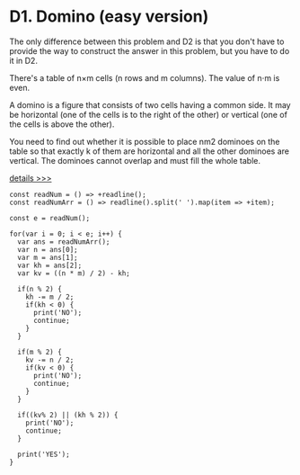 # D1. Domino (easy version)

The only difference between this problem and D2 is that you don't have to provide the way to construct the answer in this problem, but you have to do it in D2.

There's a table of n×m cells (n rows and m columns). The value of n⋅m is even.

A domino is a figure that consists of two cells having a common side. It may be horizontal (one of the cells is to the right of the other) or vertical (one of the cells is above the other).

You need to find out whether it is possible to place nm2 dominoes on the table so that exactly k of them are horizontal and all the other dominoes are vertical. The dominoes cannot overlap and must fill the whole table.

[details >>>](https://codeforces.com/contest/1551/problem/D1)

    const readNum = () => +readline();
    const readNumArr = () => readline().split(' ').map(item => +item);
    
    const e = readNum();
    
    for(var i = 0; i < e; i++) {
      var ans = readNumArr();
      var n = ans[0];
      var m = ans[1];
      var kh = ans[2];
      var kv = ((n * m) / 2) - kh;
      
      if(n % 2) {
        kh -= m / 2;
        if(kh < 0) {
          print('NO');
          continue;
        }
      }
      
      if(m % 2) {
        kv -= n / 2;
        if(kv < 0) {
          print('NO');
          continue;
        }
      }
      
      if((kv% 2) || (kh % 2)) {
        print('NO');
        continue;
      }
      
      print('YES');
    }
